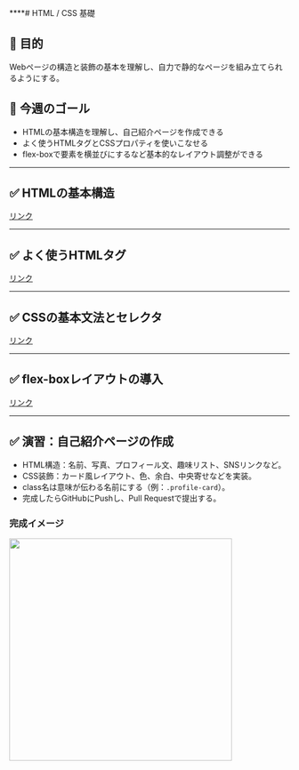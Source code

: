 ****# HTML / CSS 基礎

## 🎯 目的
Webページの構造と装飾の基本を理解し、自力で静的なページを組み立てられるようにする。

## 🎯 今週のゴール
- HTMLの基本構造を理解し、自己紹介ページを作成できる
- よく使うHTMLタグとCSSプロパティを使いこなせる
- flex-boxで要素を横並びにするなど基本的なレイアウト調整ができる

---
## ✅ HTMLの基本構造
[リンク](HTMLの基本構造.md)

---
## ✅ よく使うHTMLタグ
[リンク](よく使うHTMLタグ.md)

---
## ✅ CSSの基本文法とセレクタ
[リンク](CSSの基本文法とセレクタ.md)

---
## ✅ flex-boxレイアウトの導入
[リンク](Flexboxレイアウトの導入.md)

---
## ✅ 演習：自己紹介ページの作成
- HTML構造：名前、写真、プロフィール文、趣味リスト、SNSリンクなど。
- CSS装飾：カード風レイアウト、色、余白、中央寄せなどを実装。
- class名は意味が伝わる名前にする（例：`.profile-card`）。
- 完成したらGitHubにPushし、Pull Requestで提出する。


### 完成イメージ
<img src="https://github.com/user-attachments/assets/ee68b8e2-f6f1-4f18-8d10-b2e017cefdbc" width="400">